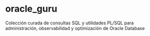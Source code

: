 # oracle_guru
Colección curada de consultas SQL y utilidades PL/SQL para administración, observabilidad y optimización de Oracle Database
